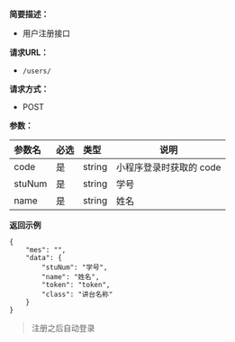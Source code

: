 
**简要描述：** 

- 用户注册接口

**请求URL：** 
- ` /users/ `
  
**请求方式：**
- POST

**参数：** 

|参数名|必选|类型|说明|
|:----    |:---|:----- |-----   |
|code |是  |string | 	小程序登录时获取的 code  |
|stuNum|是|string|学号|
|name|是|string|姓名|

 **返回示例**

``` 
{
    "mes": "",
    "data": {
        "stuNum": "学号",
        "name": "姓名",
        "token": "token",
        "class": "讲台名称"
    }
}
```

> 注册之后自动登录
